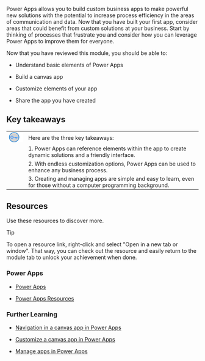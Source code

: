 Power Apps allows you to build custom business apps to make powerful new solutions with the potential to increase process efficiency in the areas of communication and data. Now that you have built your first app, consider areas that could benefit from custom solutions at your business. Start by thinking of processes that frustrate you and consider how you can leverage Power Apps to improve them for everyone.

Now that you have reviewed this module, you should be able to:

- Understand basic elements of Power Apps

- Build a canvas app

- Customize elements of your app

- Share the app you have created

## Key takeaways



| | |
| - | - |
| ![Icon of lightbulb](../media/key-takeaway.png) | Here are the three key takeaways: |
| | 1. Power Apps can reference elements within the app to create dynamic solutions and a friendly interface. |
| | 2. With endless customization options, Power Apps can be used to enhance any business process. |
| | 3. Creating and managing apps are simple and easy to learn, even for those without a computer programming background. |

## Resources

Use these resources to discover more.

> [!TIP]
> To open a resource link, right-click and select "Open in a new tab or window". That way, you can check out the resource and easily return to the module tab to unlock your achievement when done.

### Power Apps

- [Power Apps](https://powerapps.microsoft.com/)

- [Power Apps Resources](https://powerapps.microsoft.com/blog/microsoft-powerapps-learning-resources/)

### Further Learning

- [Navigation in a canvas app in Power Apps](https://docs.microsoft.com/learn/modules/navigation-canvas-app/)

- [Customize a canvas app in Power Apps](https://docs.microsoft.com/learn/modules/customize-apps-in-powerapps/)

- [Manage apps in Power Apps](https://docs.microsoft.com/learn/modules/manage-apps-in-powerapps/index)

